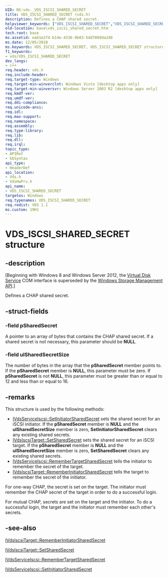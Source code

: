 ```yaml
---
UID: NS:vds._VDS_ISCSI_SHARED_SECRET
title: VDS_ISCSI_SHARED_SECRET (vds.h)
description: Defines a CHAP shared secret.
helpviewer_keywords: ["VDS_ISCSI_SHARED_SECRET","VDS_ISCSI_SHARED_SECRET structure [VDS]","_VDS_ISCSI_SHARED_SECRET","base.vds_iscsi_shared_secret","vds/VDS_ISCSI_SHARED_SECRET","vdshwprv/VDS_ISCSI_SHARED_SECRET"]
old-location: base\vds_iscsi_shared_secret.htm
tech.root: base
ms.assetid: eab1e2f4-b14e-4336-9b83-5dd7089da2d8
ms.date: 12/05/2018
ms.keywords: VDS_ISCSI_SHARED_SECRET, VDS_ISCSI_SHARED_SECRET structure [VDS], _VDS_ISCSI_SHARED_SECRET, base.vds_iscsi_shared_secret, vds/VDS_ISCSI_SHARED_SECRET, vdshwprv/VDS_ISCSI_SHARED_SECRET
f1_keywords:
- vds/VDS_ISCSI_SHARED_SECRET
dev_langs:
- c++
req.header: vds.h
req.include-header: 
req.target-type: Windows
req.target-min-winverclnt: Windows Vista [desktop apps only]
req.target-min-winversvr: Windows Server 2003 R2 [desktop apps only]
req.kmdf-ver: 
req.umdf-ver: 
req.ddi-compliance: 
req.unicode-ansi: 
req.idl: 
req.max-support: 
req.namespace: 
req.assembly: 
req.type-library: 
req.lib: 
req.dll: 
req.irql: 
topic_type:
- APIRef
- kbSyntax
api_type:
- HeaderDef
api_location:
- Vds.h
- VdsHwPrv.h
api_name:
- VDS_ISCSI_SHARED_SECRET
targetos: Windows
req.typenames: VDS_ISCSI_SHARED_SECRET
req.redist: VDS 1.1
ms.custom: 19H1
---
```


# VDS_ISCSI_SHARED_SECRET structure


## -description


<p class="CCE_Message">[Beginning with Windows 8 and Windows Server 2012, the <a href="https://docs.microsoft.com/windows/desktop/VDS/virtual-disk-service-portal">Virtual Disk Service</a> COM interface is superseded by the <a href="https://docs.microsoft.com/previous-versions/windows/desktop/stormgmt/windows-storage-management-api-portal">Windows Storage Management API</a>.]

Defines a CHAP shared secret.
   


## -struct-fields




### -field pSharedSecret

A pointer to an array of bytes that contains the CHAP shared secret. If a shared secret is not necessary, this parameter should be <b>NULL</b>.
      


### -field ulSharedSecretSize

The number of bytes in the array that the <b>pSharedSecret</b> member points to. If the <b>pSharedSecret</b> member is <b>NULL</b>, this parameter must be zero. If  <b>pSharedSecret</b> is not <b>NULL</b>, this parameter must be greater than or equal to 12 and less than or equal to 16.


## -remarks



This structure is used by the following methods: 

<ul>
<li>
<a href="https://docs.microsoft.com/windows/desktop/api/vds/nf-vds-ivdsserviceiscsi-setinitiatorsharedsecret">IVdsServiceIscsi::SetInitiatorSharedSecret</a> sets the shared secret for an iSCSI initiator. If the <b>pSharedSecret</b> member is <b>NULL</b> and the <b>ulSharedSecretSize</b> member is zero, <b>SetInitiatorSharedSecret</b> clears any existing shared secrets.</li>
<li>
<a href="https://docs.microsoft.com/windows/desktop/api/vdshwprv/nf-vdshwprv-ivdsiscsitarget-setsharedsecret">IVdsIscsiTarget::SetSharedSecret</a> sets the shared secret for an iSCSI target. If the <b>pSharedSecret</b> member is <b>NULL</b> and the <b>ulSharedSecretSize</b> member is zero, <b>SetSharedSecret</b> clears any existing shared secrets.</li>
<li>
<a href="https://docs.microsoft.com/windows/desktop/api/vds/nf-vds-ivdsserviceiscsi-remembertargetsharedsecret">IVdsServiceIscsi::RememberTargetSharedSecret</a> tells the initiator to remember the secret of the target.</li>
<li>
<a href="https://docs.microsoft.com/windows/desktop/api/vdshwprv/nf-vdshwprv-ivdsiscsitarget-rememberinitiatorsharedsecret">IVdsIscsiTarget::RememberInitiatorSharedSecret</a> tells the target to remember the secret of the initiator.</li>
</ul>
For one-way CHAP, the secret is set on the target. The initiator must remember the CHAP secret of the target in order to do a successful login. 

For mutual CHAP, secrets are set on the target and the initiator. To do a successful login, the target and the initiator must remember each other's secrets.




## -see-also




<a href="https://docs.microsoft.com/windows/desktop/api/vdshwprv/nf-vdshwprv-ivdsiscsitarget-rememberinitiatorsharedsecret">IVdsIscsiTarget::RememberInitiatorSharedSecret</a>



<a href="https://docs.microsoft.com/windows/desktop/api/vdshwprv/nf-vdshwprv-ivdsiscsitarget-setsharedsecret">IVdsIscsiTarget::SetSharedSecret</a>



<a href="https://docs.microsoft.com/windows/desktop/api/vds/nf-vds-ivdsserviceiscsi-remembertargetsharedsecret">IVdsServiceIscsi::RememberTargetSharedSecret</a>



<a href="https://docs.microsoft.com/windows/desktop/api/vds/nf-vds-ivdsserviceiscsi-setinitiatorsharedsecret">IVdsServiceIscsi::SetInitiatorSharedSecret</a>
 

 

